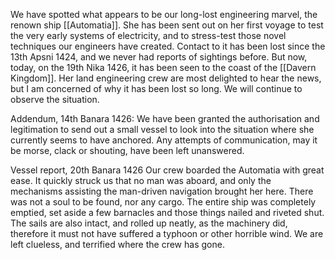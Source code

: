 We have spotted what appears to be our long-lost engineering marvel, the renown ship [[Automatia]]. 
She has been sent out on her first voyage to test the very early systems of electricity, and to stress-test those novel techniques our engineers have created. 
Contact to it has been lost since the 13th Apsni 1424, and we never had reports of sightings before. But now, today, on the 19th Nika 1426, it has been seen to the coast of the [[Davern Kingdom]]. Her land engineering crew are most delighted to hear the news, but I am concerned of why it has been lost so long. 
We will continue to observe the situation. 

Addendum, 14th Banara 1426: 
We have been granted the authorisation and legitimation to send out a small vessel to look into the situation where she currently seems to have anchored. Any attempts of communication, may it be morse, clack or shouting, have been left unanswered. 

Vessel report, 20th Banara 1426
Our crew boarded the Automatia with great ease. It quickly struck us that no man was aboard, and only the mechanisms assisting the man-driven navigation brought her here. There was not a soul to be found, nor any cargo. The entire ship was completely emptied, set aside a few barnacles and those things nailed and riveted shut. 
The sails are also intact, and rolled up neatly, as the machinery did, therefore it must not have suffered a typhoon or other horrible wind. 
We are left clueless, and terrified where the crew has gone. 
